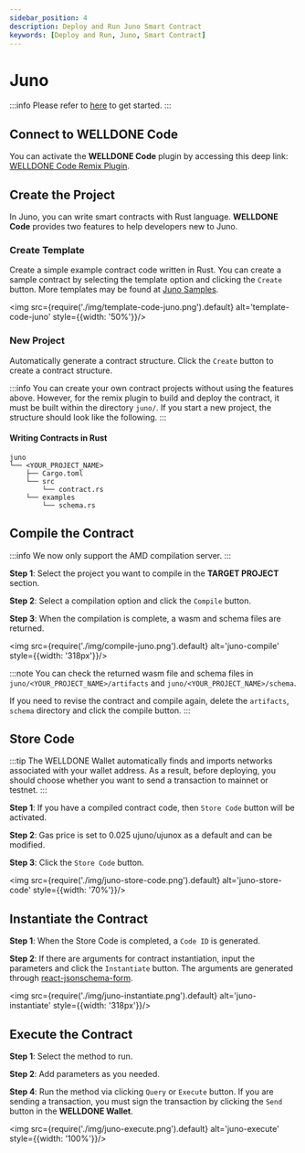```yaml
---
sidebar_position: 4
description: Deploy and Run Juno Smart Contract
keywords: [Deploy and Run, Juno, Smart Contract]
---
```


# Juno

:::info
Please refer to [here](https://docs.welldonestudio.io/code/getting-started) to get started.
:::

## Connect to WELLDONE Code

You can activate the **WELLDONE Code** plugin by accessing this deep link: [WELLDONE Code Remix Plugin](https://remix.ethereum.org/?#activate=wds-code-remix).

## Create the Project

In Juno, you can write smart contracts with Rust language. **WELLDONE Code** provides two features to help developers new to Juno.

### Create Template

Create a simple example contract code written in Rust. You can create a sample contract by selecting the template option and clicking the `Create` button. More templates may be found at [Juno Samples](https://github.com/deus-labs/cw-contracts).

<img src={require('./img/template-code-juno.png').default} alt='template-code-juno' style={{width: '50%'}}/>

### New Project

Automatically generate a contract structure. Click the `Create` button to create a contract structure.

:::info
You can create your own contract projects without using the features above. However, for the remix plugin to build and deploy the contract, it must be built within the directory `juno/`. If you start a new project, the structure should look like the following.
:::

#### Writing Contracts in Rust
  ```
  juno
  └── <YOUR_PROJECT_NAME>
      ├── Cargo.toml
      └── src
          └── contract.rs
      └── examples
          └── schema.rs    
  ```

## Compile the Contract

:::info
We now only support the AMD compilation server.
:::

**Step 1**: Select the project you want to compile in the **TARGET PROJECT** section.

**Step 2**: Select a compilation option and click the `Compile` button.

**Step 3**: When the compilation is complete, a wasm and schema files are returned.

<img src={require('./img/compile-juno.png').default} alt='juno-compile' style={{width: '318px'}}/>


:::note
You can check the returned wasm file and schema files in `juno/<YOUR_PROJECT_NAME>/artifacts` and `juno/<YOUR_PROJECT_NAME>/schema`.

If you need to revise the contract and compile again, delete the `artifacts`, `schema` directory and click the compile button.
:::

## Store Code

:::tip
The WELLDONE Wallet automatically finds and imports networks associated with your wallet address. As a result, before deploying, you should choose whether you want to send a transaction to mainnet or testnet.
:::

**Step 1**: If you have a compiled contract code, then `Store Code` button will be activated.

**Step 2**: Gas price is set to 0.025 ujuno/ujunox as a default and can be modified. 

**Step 3**: Click the `Store Code` button.

<img src={require('./img/juno-store-code.png').default} alt='juno-store-code' style={{width: '70%'}}/>

## Instantiate the Contract

**Step 1**: When the Store Code is completed, a `Code ID` is generated.

**Step 2**: If there are arguments for contract instantiation, input the parameters and click the `Instantiate` button. The arguments are generated through [react-jsonschema-form](https://github.com/rjsf-team/react-jsonschema-form).

<img src={require('./img/juno-instantiate.png').default} alt='juno-instantiate' style={{width: '318px'}}/>

## Execute the Contract

**Step 1**: Select the method to run.

**Step 2**: Add parameters as you needed.

**Step 4**: Run the method via clicking `Query` or `Execute` button. If you are sending a transaction, you must sign the transaction by clicking the `Send` button in the **WELLDONE Wallet**.

<img src={require('./img/juno-execute.png').default} alt='juno-execute' style={{width: '100%'}}/>

